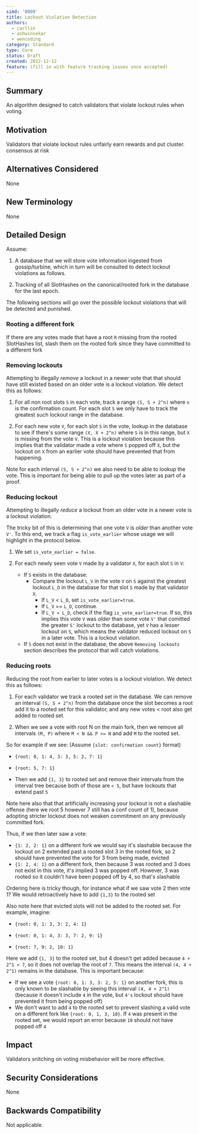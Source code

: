 ```yaml
---
simd: '0009'
title: Lockout Violation Detection
authors:
  - carllin
  - ashwinsekar
  - wencoding
category: Standard
type: Core
status: Draft
created: 2022-12-12
feature: (fill in with feature tracking issues once accepted)
---
```


## Summary

An algorithm designed to catch validators that violate lockout rules when
voting.

## Motivation

Validators that violate lockout rules unfairly earn rewards and put cluster.
consensus at risk

## Alternatives Considered

None

## New Terminology

None

## Detailed Design

Assume:

1. A database that we will store vote information ingested from
gossip/turbine, which in turn will be consulted to detect lockout violations
as follows.

2. Tracking of all SlotHashes on the canonical/rooted fork in the database
for the last epoch.

The following sections will go over the possible lockout violations that will
be detected and punished.

### Rooting a different fork

If there are any votes made that have a root `R` missing from the rooted
SlotHashes list, slash them on the rooted fork since they have committed
to a different fork

### Removing lockouts

Attempting to illegally *remove* a lockout in a newer vote that that should
have still existed based on an older vote is a lockout violation. We detect
this as follows:

1. For all non root slots `S` in each vote, track a range `(S, S + 2^n)` where
`n` is the confirmation count. For each slot `S` we only have to track the
greatest such lockout range in the database.

2. For each new vote `V`, for each slot `S` in the vote, lookup in the database
to see if there's some range `(X, X + 2^n)` where `S` is in this range, but
`X` is missing from the vote `V`. This is a lockout violation because this
implies that the validator made a vote where `S` popped off `X`, but the
lockout on `X` from an earlier vote should have prevented that from happening.

Note for each interval `(S, S + 2^n)` we also need to be able to lookup the
vote. This is important for being able to pull up the votes later as part of a
proof.

### Reducing lockout

Attempting to illegally *reduce* a lockout from an older vote in a newer vote
is a lockout violation.

The tricky bit of this is determining that one vote `V` is *older* than
another vote `V'`. To this end, we track a flag `is_vote_earlier` whose usage
we will highlight in the protocol below.

1. We set `is_vote_earlier = false`.

2. For each newly seen vote `V` made by a validator `X`, for each slot `S` in
`V`:
    - If `S` exists in the database:
        - Compare the lockout `L_V` in the vote `V` on `S` against the greatest
        lockout `L_D` in the database for that slot `S` made by that validator
        `X`.
            - If `L_V` < `L_D`, set `is_vote_earlier=true`.
            - If `L_V` == `L_D`, continue.
            - If `L_V > L_D`, check if the flag `is_vote_earlier=true`. If so,
            this implies this vote `V` was *older* than some vote `V'` that
            comitted the greater `S'` lockout to the database, yet `V` has a
            lesser lockout on `S`, which means the validator reduced lockout on
            `S` in a later vote. This is a lockout violation.
    - If `S` does not exist in the database, the above `Removing lockouts`
    section describes the protocol that will catch violations.

### Reducing roots

Reducing the root from earlier to later votes is a lockout violation. We detect
this as follows:

1. For each validator we track a rooted set in the database. We can remove an
interval `(S, S + 2^n)` from the database once the slot becomes a root add it
to a rooted set for this validator, and any new votes < root also get added to
rooted set.

2. When we see a vote with root N on the main fork, then we remove all
intervals `(M, P)` where `M < N && P >= N` and  add `M` to the rooted set.

So for example if we see:
(Assume `{slot: confirmation count}` format)

- `{root: 0, 1: 4, 3: 3, 5: 2, 7: 1}`

- `{root: 5, 7: 1}`

- Then we add `{1, 3}` to rooted set and remove their intervals from the
interval tree because both of those are `< 5`, but have lockouts that extend
past `5`

Note here also that that artificially increasing your lockout is not a
slashable offense (here we root 5 however 7 still has a conf count of 1),
because adopting stricter lockout does not weaken commitment on any previously
committed fork.

Thus, if we then later saw a vote:

- `{1: 2, 2: 1}` on a different fork we would say it's slashable because the
lockout on 2 extended past a rooted slot 3 in the rooted fork, so 2 should have
prevented the vote for 3 from being made, evicted
- `{1: 2, 4: 1}` on a different fork, then because 3 was rooted and 3 does not
exist in this vote, it's implied 3 was popped off. However, 3 was rooted so it
couldn't have been popped off by 4, so that's slashable

Ordering here is tricky though, for instance what if we saw vote 2 then vote 1?
We would retroactively have to add `{1,3}` to the rooted set

Also note here that evicted slots will not be added to the rooted set. For
example, imagine:

- `{root: 0, 1: 3, 3: 2, 4: 1}`

- `{root: 0, 1: 4, 3: 3, 7: 2, 9: 1}`

- `{root: 7, 9: 2, 10: 1}`

Here we add `{1, 3}` to the rooted set, but 4 doesn't get added because
`4 + 2^1 < 7`, so it does not overlap the root of `7`. This means the interval
`(4, 4 + 2^1)` remains in the database. This is important because:

- If we see a vote `{root: 0, 1: 3, 3: 2, 5: 1}` on another fork, this is only
known to be slashable by seeing this interval `(4, 4 + 2^1)` (because it
doesn't include `4` in the vote, but `4's` lockout should have prevented it
from being popped off)
- We don't want to add `4` to the rooted set to prevent slashing a valid vote
on a different fork like `{root: 0, 1, 3, 10}`. If `4` was present in the
rooted set, we would report an error because `10` should not have popped off `4`

## Impact

Validators snitching on voting misbehavior will be more effective.

## Security Considerations

None

## Backwards Compatibility

Not applicable.
